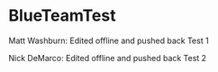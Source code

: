 # BlueTeamTest

Matt Washburn: Edited offline and pushed back Test 1

Nick DeMarco: Edited offline and pushed back Test 2